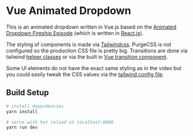 # Vue Animated Dropdown

This is an animated dropdown written in Vue.js based on the [Animated Dropdown Fireship Episode](https://www.youtube.com/watch?v=IF6k0uZuypA) (which is written in [React.js](https://github.com/fireship-io/229-multi-level-dropdown)).

The styling of components is made via [Tailwindcss](https://tailwindcss.com/). PurgeCSS is not configured so the production CSS file is pretty big.
Transitions are done via tailwind [helper classes](https://tailwindcss.com/docs/transition-property) or via the built in [Vue transition component](https://vuejs.org/v2/guide/transitions.html#Overview).

Some UI elements do not have the exact same styling as in the video but you could easily tweak the CSS values via the [tailwind config file](https://tailwindcss.com/docs/configuration/#apps).

## Build Setup

``` bash
# install dependencies
yarn install

# serve with hot reload at localhost:8080
yarn run dev
```
